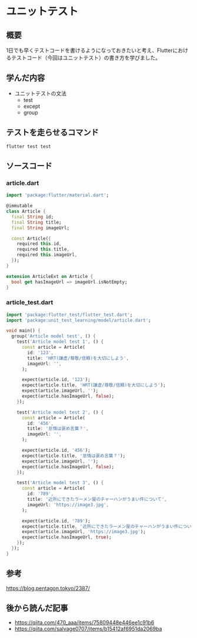 # ユニットテスト

## 概要
1日でも早くテストコードを書けるようになっておきたいと考え、Flutterにおけるテストコード（今回はユニットテスト）の書き方を学びました。

## 学んだ内容
* ユニットテストの文法
  * test
  * except
  * group

## テストを走らせるコマンド
```
flutter test test
```

## ソースコード
### article.dart
```dart
import 'package:flutter/material.dart';

@immutable
class Article {
  final String id;
  final String title;
  final String imageUrl;

  const Article({
    required this.id,
    required this.title,
    required this.imageUrl,
  });
}

extension ArticleExt on Article {
  bool get hasImageUrl => imageUrl.isNotEmpty;
}
```

### article_test.dart
```dart
import 'package:flutter_test/flutter_test.dart';
import 'package:unit_test_learning/model/article.dart';

void main() {
  group('Article model test', () {
    test('Article model test 1', () {
      const article = Article(
        id: '123',
        title: 'HRT(謙虚/尊敬/信頼)を大切にしよう',
        imageUrl: '',
      );

      expect(article.id, '123');
      expect(article.title, 'HRT(謙虚/尊敬/信頼)を大切にしよう');
      expect(article.imageUrl, '');
      expect(article.hasImageUrl, false);
    });

    test('Article model test 2', () {
      const article = Article(
        id: '456',
        title: '怠惰は褒め言葉？',
        imageUrl: '',
      );

      expect(article.id, '456');
      expect(article.title, '怠惰は褒め言葉？');
      expect(article.imageUrl, '');
      expect(article.hasImageUrl, false);
    });

    test('Article model test 3', () {
      const article = Article(
        id: '789',
        title: '近所にできたラーメン屋のチャーハンがうまい件について',
        imageUrl: 'https://image3.jpg',
      );

      expect(article.id, '789');
      expect(article.title, '近所にできたラーメン屋のチャーハンがうまい件について');
      expect(article.imageUrl, 'https://image3.jpg');
      expect(article.hasImageUrl, true);
    });
  });
}

```

## 参考
https://blog.pentagon.tokyo/2387/

## 後から読んだ記事
* https://qiita.com/470_aaa/items/75809448e446ee1c91b6
* https://qiita.com/salvage0707/items/b15412af6951da2069ba
